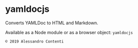 # yamldocjs

Converts YAMLDoc to HTML and Markdown.

Available as a Node module or as a browser object: `yamldocjs`

	© 2019 Alessandro Contenti
